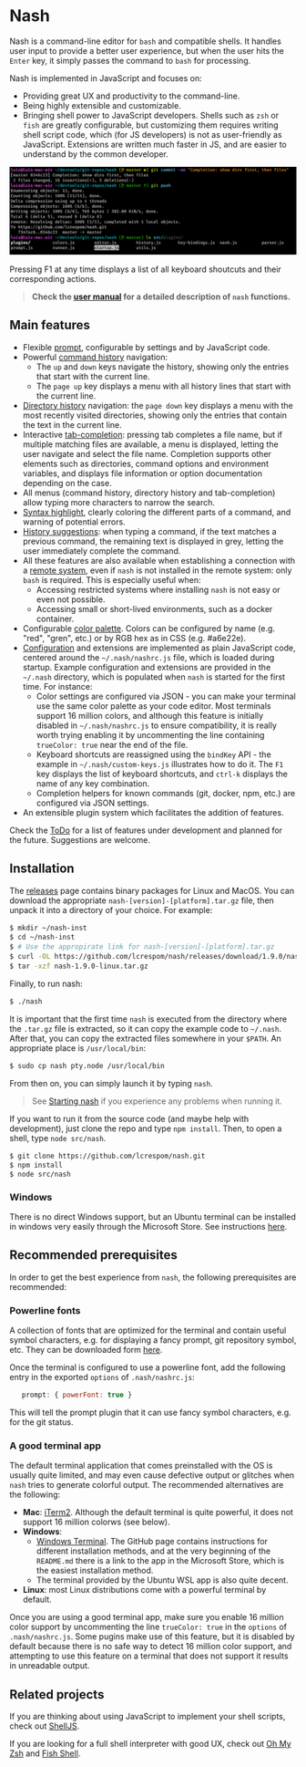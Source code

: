# Nash
Nash is a command-line editor for `bash` and compatible shells. It handles user input to provide a better user experience, but when the user hits the `Enter` key, it simply passes the command to `bash` for processing.

Nash is implemented in JavaScript and focuses on:
- Providing great UX and productivity to the command-line.
- Being highly extensible and customizable.
- Bringing shell power to JavaScript developers. Shells such as `zsh` or `fish` are greatly configurable,
	but customizing them requires writing shell script code, which (for JS developers) is not as user-friendly
	as JavaScript. Extensions are written much faster in JS, and are easier to understand by the
	common developer.

![A screenshot of nash in action](docs/img/nash.png)

Pressing F1 at any time displays a list of all keyboard shoutcuts and their corresponding actions.

> **Check the [user manual](docs/manual.md) for a detailed description of `nash` functions.**

## Main features
- Flexible [prompt](docs/manual.md#prompt), configurable by settings and by JavaScript code.
- Powerful [command history](docs/manual.md#history-menu) navigation:
	- The `up` and `down` keys navigate the history, showing only the entries
	that start with the current line.
	- The `page up` key displays a menu with all history lines that start with the current line.
- [Directory history](docs/manual.md#history-menu) navigation: the `page down` key displays
	a menu with the most recently visited directories, showing only the entries that contain the
	text in the current line.
- Interactive [tab-completion](docs/manual.md#tab-completion): pressing tab completes a file name,
	but if multiple matching files are available, a menu is displayed, letting the user navigate
	and select the file name. Completion supports other elements such as directories, command
	options and environment variables, and displays file information or option documentation
	depending on the case.
- All menus (command history, directory history and tab-completion) allow typing more characters
	to narrow the search.
- [Syntax highlight](docs/manual.md#syntax-highlight), clearly coloring the different parts of a command,
	and warning of potential errors.
- [History suggestions](docs/manual.md#suggestions): when typing a command, if the text matches
	a previous command, the remaining text is displayed in grey, letting the user immediately complete
	the command.
- All these features are also available when establishing a connection with a
	[remote system](docs/manual.md#support-for-remote-connections), even if `nash` is not installed
	in the remote system: only `bash` is required. This is especially useful when:
	- Accessing restricted systems where installing `nash` is not easy or even not possible.
	- Accessing small or short-lived environments, such as a docker container.
- Configurable [color palette](docs/manual.md#configuring-colors). Colors can be configured by
	name (e.g. "red", "gren", etc.) or by RGB hex as in CSS (e.g. #a6e22e).
- [Configuration](docs/manual.md#configuration) and extensions are implemented as plain JavaScript code,
	centered around the `~/.nash/nashrc.js` file, which is loaded during startup. Example
	configuration and extensions are provided in the `~/.nash` directory, which is populated when
	`nash` is started for the first time. For instance:
	- Color settings are configured via JSON - you can make your terminal use the same color palette
		as your code editor. Most terminals support 16 million colors, and although this feature is
		initially disabled in `~/.nash/nashrc.js` to ensure compatibility, it is really worth trying
		enabling it by uncommenting the line containing `trueColor: true` near the end of the file.
	- Keyboard shortcuts are reassigned using the `bindKey` API - the example in `~/.nash/custom-keys.js`
		illustrates how to do it. The `F1` key displays the list of keyboard shortcuts, and `ctrl-k`
		displays the name of any key combination.
	- Completion helpers for known commands (git, docker, npm, etc.) are configured via JSON settings.
- An extensible plugin system which facilitates the addition of features.

Check the [ToDo](docs/TODO.md) for a list of features under development and planned for the future. Suggestions are welcome.


## Installation
The [releases](https://github.com/lcrespom/nash/releases) page contains binary packages for Linux and MacOS.
You can download the appropriate `nash-[version]-[platform].tar.gz` file, then unpack it into a directory of your
choice. For example:
```bash
$ mkdir ~/nash-inst
$ cd ~/nash-inst
$ # Use the appropirate link for nash-[version]-[platform].tar.gz
$ curl -OL https://github.com/lcrespom/nash/releases/download/1.9.0/nash-1.9.0-linux.tar.gz
$ tar -xzf nash-1.9.0-linux.tar.gz
```
Finally, to run nash:
```bash
$ ./nash
```
It is important that the first time `nash` is executed from the directory where the `.tar.gz` file is
extracted, so it can copy the example code to `~/.nash`. After that, you can copy the extracted files
somewhere in your `$PATH`. An appropriate place is `/usr/local/bin`:
```bash
$ sudo cp nash pty.node /usr/local/bin
```
From then on, you can simply launch it by typing `nash`.

> See [Starting nash](docs/manual.md#starting-nash) if you experience any problems when running it.

If you want to run it from the source code (and maybe help with development), just clone the repo and type `npm install`. Then, to open a shell, type `node src/nash`.
```
$ git clone https://github.com/lcrespom/nash.git
$ npm install
$ node src/nash
```

### Windows
There is no direct Windows support, but an Ubuntu terminal can be installed in windows very easily through the Microsoft Store. See instructions [here](https://tutorials.ubuntu.com/tutorial/tutorial-ubuntu-on-windows).

## Recommended prerequisites
In order to get the best experience from `nash`, the following prerequisites are recommended:

### Powerline fonts
A collection of fonts that are optimized for the terminal and contain useful symbol characters,
e.g. for displaying a fancy prompt, git repository symbol, etc.
They can be downloaded form [here](https://github.com/powerline/fonts).

Once the terminal is configured to use a powerline font, add the following entry in the exported
`options` of `.nash/nashrc.js`:
```javascript
   prompt: { powerFont: true }
```
This will tell the prompt plugin that it can use fancy symbol characters, e.g. for the git status.

### A good terminal app
The default terminal application that comes preinstalled with the OS is usually quite limited, and may
even cause defective output or glitches when `nash` tries to generate colorful output. The recommended
alternatives are the following:
- **Mac**: [iTerm2](https://iterm2.com/). Although the default terminal is quite powerful, it does not
	support 16 million colorws (see below).
- **Windows**:
	- [Windows Terminal](https://github.com/Microsoft/Terminal). The GitHub page contains
	instructions for different installation methods, and at the very beginning of the `README.md` there
	is a link to the app in the Microsoft Store, which is the easiest installation method.
	- The terminal provided by the Ubuntu WSL app is also quite decent.
- **Linux**: most Linux distributions come with a powerful terminal by default.

Once you are using a good terminal app, make sure you enable 16 million color support by uncommenting the
line `trueColor: true` in the `options` of `.nash/nashrc.js`. Some pugins make use of this feature, but it is
disabled by default because there is no safe way to detect 16 million color support, and attempting
to use this feature on a terminal that does not support it results in unreadable output.

## Related projects
If you are thinking about using JavaScript to implement your shell scripts, check out [ShellJS](https://github.com/shelljs/shelljs).

If you are looking for a full shell interpreter with good UX, check out [Oh My Zsh](https://github.com/ohmyzsh/ohmyzsh) and [Fish Shell](https://fishshell.com/).
